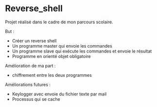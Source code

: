# Reverse_shell

Projet réalisé dans le cadre de mon parcours scolaire.

But :
- Créer un reverse shell
- Un programme master qui envoie les commandes
- Un programme slave qui exécute les commandes et envoie le résultat
- Programme en orienté objet obligatoire

Amélioration de ma part :
- chiffrement entre les deux programmes

Améliorations futures :
- Keylogger avec envoie du fichier texte par mail
- Processus qui se cache
